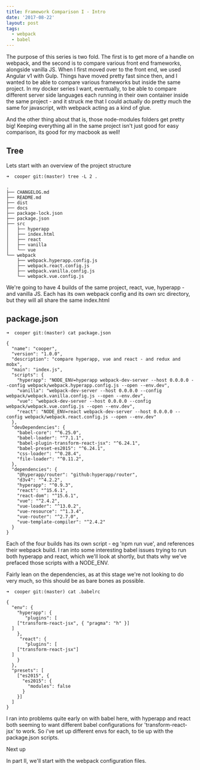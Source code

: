 ```yaml
---
title: Framework Comparison I - Intro
date: '2017-08-22'
layout: post
tags: 
  - webpack
  - babel
---
```


The purpose of this series is two fold. The first is to get more of a handle on webpack, and the second is to compare various front end frameworks, alongside vanilla JS. When I first moved over to the front end, we used Angular v1 with Gulp. Things have moved pretty fast since then, and I wanted to be able to compare various frameworks but inside the same project. In my docker series I want, eventually, to be able to compare different server side languages each running in their own container inside the same project - and it struck me that I could actually do pretty much the same for javascript, with webpack acting as a kind of glue. 

And the other thing about that is, those node-modules folders get pretty big! Keeping everything all in the same project isn't just good for easy comparison, its good for my macbook as well!

Tree
---

Lets start with an overview of the project structure

```
➜  cooper git:(master) tree -L 2 .
```
```
.
├── CHANGELOG.md
├── README.md
├── dist
├── docs
├── package-lock.json
├── package.json
├── src
│   ├── hyperapp
│   ├── index.html
│   ├── react
│   ├── vanilla
│   └── vue
└── webpack
    ├── webpack.hyperapp.config.js
    ├── webpack.react.config.js
    ├── webpack.vanilla.config.js
    └── webpack.vue.config.js
```
    
We're going to have 4 builds of the same project, react, vue, hyperapp - and vanilla JS. Each has its own webpack config and its own src directory, but they will all share the same index.html

package.json
---

```
➜  cooper git:(master) cat package.json
```
```
{
  "name": "cooper",
  "version": "1.0.0",
  "description": "compare hyperapp, vue and react - and redux and mobx",
  "main": "index.js",
  "scripts": {
    "hyperapp": "NODE_ENV=hyperapp webpack-dev-server --host 0.0.0.0 --config webpack/webpack.hyperapp.config.js --open --env.dev",
    "vanilla": "webpack-dev-server --host 0.0.0.0 --config webpack/webpack.vanilla.config.js --open --env.dev",
    "vue": "webpack-dev-server --host 0.0.0.0 --config webpack/webpack.vue.config.js --open --env.dev",
    "react": "NODE_ENV=react webpack-dev-server --host 0.0.0.0 --config webpack/webpack.react.config.js --open --env.dev"
  },
  "devDependencies": {
    "babel-core": "^6.25.0",
    "babel-loader": "^7.1.1",
    "babel-plugin-transform-react-jsx": "^6.24.1",
    "babel-preset-es2015": "^6.24.1",
    "css-loader": "^0.28.4",
    "file-loader": "^0.11.2",
  },
  "dependencies": {
    "@hyperapp/router": "github:hyperapp/router",
    "d3v4": "^4.2.2",
    "hyperapp": "^0.9.3",
    "react": "^15.6.1",
    "react-dom": "^15.6.1",
    "vue": "^2.4.2",
    "vue-loader": "^13.0.2",
    "vue-resource": "^1.3.4",
    "vue-router": "^2.7.0",
    "vue-template-compiler": "^2.4.2"
  }
}
```


Each of the four builds has its own script - eg 'npm run vue', and references their webpack build. I ran into some interesting babel issues trying to run both hyperapp and react, which we'll look at shortly, but thats why we've prefaced those scripts with a NODE_ENV.

Fairly lean on the dependencies, as at this stage we're not looking to do very much, so this should be as bare bones as possible.

```
➜  cooper git:(master) cat .babelrc
```
```
{
  "env": {
    "hyperapp": {
       "plugins": [
    ["transform-react-jsx", { "pragma": "h" }]
  ]
    },
     "react": {
       "plugins": [
    ["transform-react-jsx"]
  ]
    }
  },
  "presets": [
    ["es2015", {
      "es2015": {
        "modules": false
      }
    }]
  ]
}
```

I ran into problems quite early on with babel here, with hyperapp and react both seeming to want different babel configurations for 'transform-react-jsx' to work. So i've set up different envs for each, to tie up with the package.json scripts.

Next up

In part II, we'll start with the webpack configuration files.


 
